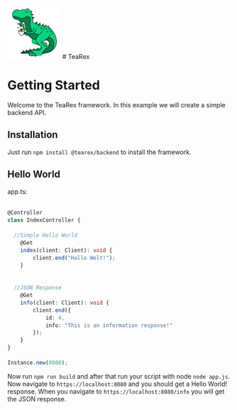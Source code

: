 <p align="left">
  <img src="docs/logo.png" width="120" height="120">
  # TeaRex
</p>

# Getting Started

Welcome to the TeaRex framework. In this example we will create a simple backend API.

## Installation

Just run ```npm install @tearex/backend``` to install the framework.

## Hello World

app.ts:

```typescript

@Controller
class IndexController {

  //Simple Hello World
    @Get
    index(client: Client): void {
        client.end("Hallo Welt!");
    }
  
  
  //JSON Response
    @Get
    info(client: Client): void {
        client.end({
            id: 4,
            info: "This is an information response!"
        });
    }
}

Instance.new(8080);
```

Now run ```npm run build``` and after that run your script with node ```node app.js```. Now navigate to ```https://localhost:8080``` and you should get a Hello World! response.
When you navigate to ```https://localhost:8080/info``` you will get the JSON response.

